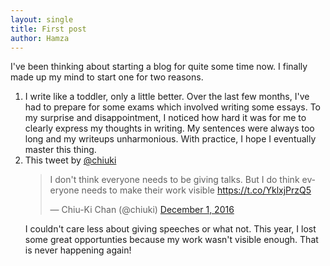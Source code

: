 ```yaml
---
layout: single
title: First post
author: Hamza
---
```


I've been thinking about starting a blog for quite some time now. I finally made up my mind to start one for two reasons.

<ol>
<li> I write like a toddler, only a little better. Over the last few months, I've had to prepare for some exams which involved writing some essays. To my surprise
 and disappointment, I noticed how hard it was for me to clearly express my thoughts in writing. My sentences were always too long and my writeups unharmonious. With practice, I hope I eventually master this thing.
</li>
<li>This tweet by <a href="https://twitter.com/chuiki">@chiuki</a> 
<blockquote class="twitter-tweet" data-lang="en"><p lang="en" dir="ltr">I don&#39;t think everyone needs to be giving talks. But I do think everyone needs to make their work visible <a href="https://t.co/YklxjPrzQ5">https://t.co/YklxjPrzQ5</a></p>&mdash; Chiu-Ki Chan (@chiuki) <a href="https://twitter.com/chiuki/status/804437735419232256">December 1, 2016</a></blockquote>
<script async src="//platform.twitter.com/widgets.js" charset="utf-8"></script>

I couldn't care less about giving speeches or what not. This year, I lost some great opportunties because my work wasn't visible enough. That is never happening again!
</li>
</ol>
